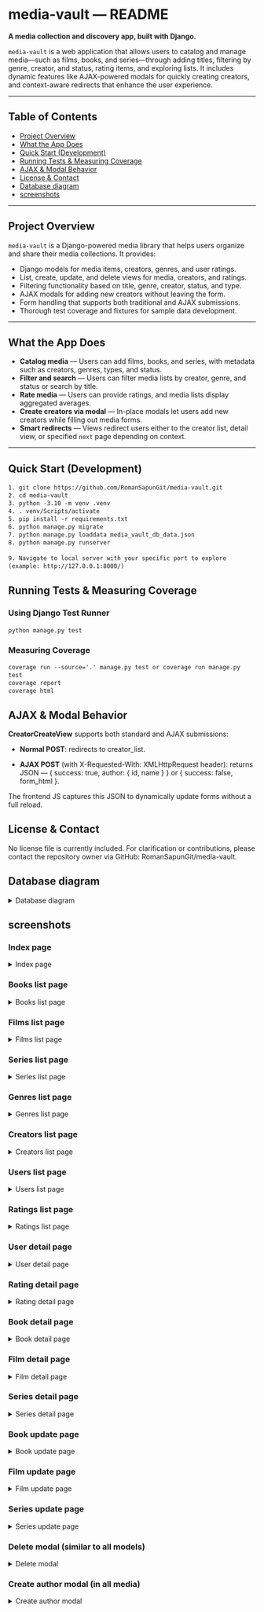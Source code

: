 # media-vault — README

**A media collection and discovery app, built with Django.**

`media-vault` is a web application that allows users to catalog and manage media—such as films, books, and series—through adding titles, filtering by genre, creator, and status, rating items, and exploring lists. It includes dynamic features like AJAX-powered modals for quickly creating creators, and context-aware redirects that enhance the user experience.

---

## Table of Contents

- [Project Overview](#project-overview)  
- [What the App Does](#what-the-app-does)  
- [Quick Start (Development)](#quick-start-development)  
- [Running Tests & Measuring Coverage](#running-tests--measuring-coverage)  
- [AJAX & Modal Behavior](#ajax--modal-behavior)
- [License & Contact](#license--contact)  
- [Database diagram](#database-diagram)
- [screenshots](#screenshots)

---

## Project Overview

`media-vault` is a Django-powered media library that helps users organize and share their media collections. It provides:

- Django models for media items, creators, genres, and user ratings.  
- List, create, update, and delete views for media, creators, and ratings.  
- Filtering functionality based on title, genre, creator, status, and type.  
- AJAX modals for adding new creators without leaving the form.  
- Form handling that supports both traditional and AJAX submissions.  
- Thorough test coverage and fixtures for sample data development.  

---

## What the App Does

- **Catalog media** — Users can add films, books, and series, with metadata such as creators, genres, types, and status.  
- **Filter and search** — Users can filter media lists by creator, genre, and status or search by title.  
- **Rate media** — Users can provide ratings, and media lists display aggregated averages.  
- **Create creators via modal** — In-place modals let users add new creators while filling out media forms.  
- **Smart redirects** — Views redirect users either to the creator list, detail view, or specified `next` page depending on context.  

---

## Quick Start (Development)

```
1. git clone https://github.com/RomanSapunGit/media-vault.git
2. cd media-vault
3. python -3.10 -m venv .venv
4. . venv/Scripts/activate
5. pip install -r requirements.txt
6. python manage.py migrate
7. python manage.py loaddata media_vault_db_data.json
8. python manage.py runserver

9. Navigate to local server with your specific port to explore (example: http://127.0.0.1:8000/)
```

## Running Tests & Measuring Coverage

### Using Django Test Runner
`python manage.py test`

### Measuring Coverage
```
coverage run --source='.' manage.py test or coverage run manage.py test
coverage report
coverage html 
```

## AJAX & Modal Behavior
**CreatorCreateView** supports both standard and AJAX submissions:

- **Normal POST**: redirects to creator_list.

- **AJAX POST** (with X-Requested-With: XMLHttpRequest header): returns JSON — { success: true, author: { id, name } } or { success: false, form_html }.

The frontend JS captures this JSON to dynamically update forms without a full reload.

## License & Contact
No license file is currently included.
For clarification or contributions, please contact the repository owner via GitHub: RomanSapunGit/media-vault.

## Database diagram
<details>
<summary>Database diagram</summary>

![img.png](images/database_screenshot.png)
</details> 

## screenshots
### Index page
<details>
<summary>Index page</summary>

![img1.png](images/index_page_screenshot.png)
</details>

### Books list page
<details>
<summary>Books list page</summary>

![img.png](images/books_list_page.png)
</details> 

### Films list page
<details>
<summary>Films list page</summary>

![img.png](images/films_list_page.png)
</details> 

### Series list page
<details>
<summary>Series list page</summary>

![img.png](images/series_list_page.png)
</details> 

### Genres list page
<details>
<summary>Genres list page</summary>

![img.png](images/genres_list_page.png)
</details> 

### Creators list page
<details>
<summary>Creators list page</summary>

![img.png](images/creators_list_page.png)
</details> 

### Users list page
<details>
<summary>Users list page</summary>

![img.png](images/users_list_page.png)
</details> 

### Ratings list page
<details>
<summary>Ratings list page</summary>

![img.png](images/ratings_list_page.png)
</details> 

### User detail page
<details>
<summary>User detail page</summary>

![img.png](images/user_detail_page.png)
</details> 

### Rating detail page
<details>
<summary>Rating detail page</summary>

![img.png](images/rating_detail_page.png)
</details> 

### Book detail page
<details>
<summary>Book detail page</summary>

![img.png](images/book_detail_page.png)
</details> 

### Film detail page
<details>
<summary>Film detail page</summary>

![img.png](images/film_detail_page.png)
</details> 

### Series detail page
<details>
<summary>Series detail page</summary>

![img.png](images/series_detail_page.png)
</details> 

### Book update page
<details>
<summary>Book update page</summary>

![img.png](images/book_update_page.png)
</details> 

### Film update page
<details>
<summary>Film update page</summary>

![img.png](images/film_update_page.png)
</details> 

### Series update page
<details>
<summary>Series update page</summary>

![img.png](images/series_update_page.png)
</details> 

### Delete modal (similar to all models)
<details>
<summary>Delete modal</summary>

![img.png](images/delete_modal.png)
</details> 

### Create author modal (in all media)
<details>
<summary>Create author modal</summary>

![img.png](images/create_author_modal.png)
</details> 
